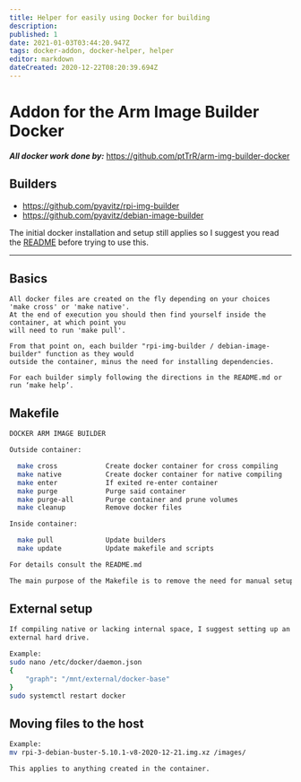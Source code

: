 ```yaml
---
title: Helper for easily using Docker for building
description: 
published: 1
date: 2021-01-03T03:44:20.947Z
tags: docker-addon, docker-helper, helper
editor: markdown
dateCreated: 2020-12-22T08:20:39.694Z
---
```


# Addon for the Arm Image Builder Docker

***All docker work done by:*** https://github.com/ptTrR/arm-img-builder-docker

## Builders
* https://github.com/pyavitz/rpi-img-builder
* https://github.com/pyavitz/debian-image-builder

The initial docker installation and setup still applies so I suggest you
read the [README](https://github.com/ptTrR/arm-img-builder-docker/blob/main/README.md) before trying to use this.

---

## Basics
```ssh
All docker files are created on the fly depending on your choices 'make cross' or 'make native'.
At the end of execution you should then find yourself inside the container, at which point you
will need to run 'make pull'.

From that point on, each builder "rpi-img-builder / debian-image-builder" function as they would
outside the container, minus the need for installing dependencies.

For each builder simply following the directions in the README.md or run ‘make help’.
```

## Makefile
```sh
DOCKER ARM IMAGE BUILDER

Outside container: 

  make cross            Create docker container for cross compiling
  make native           Create docker container for native compiling
  make enter            If exited re-enter container
  make purge            Purge said container
  make purge-all        Purge container and prune volumes
  make cleanup          Remove docker files

Inside container: 

  make pull             Update builders
  make update           Update makefile and scripts

For details consult the README.md
```

```sh
The main purpose of the Makefile is to remove the need for manual setup
```
## External setup
```sh
If compiling native or lacking internal space, I suggest setting up an
external hard drive.

Example:
sudo nano /etc/docker/daemon.json
{
    "graph": "/mnt/external/docker-base"
}
sudo systemctl restart docker
```

## Moving files to the host
```sh
Example:
mv rpi-3-debian-buster-5.10.1-v8-2020-12-21.img.xz /images/

This applies to anything created in the container.
```